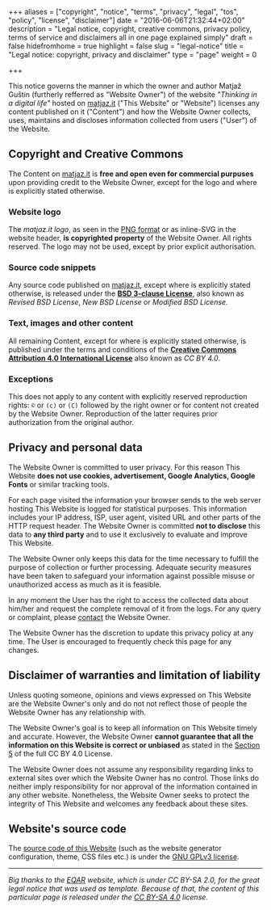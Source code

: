 +++
aliases = ["copyright", "notice", "terms", "privacy", "legal", "tos", "policy", "license", "disclaimer"]
date = "2016-06-06T21:32:44+02:00"
description = "Legal notice, copyright, creative commons, privacy policy, terms of service and disclaimers all in one page explained simply"
draft = false
hidefromhome = true
highlight = false
slug = "legal-notice"
title = "Legal notice: copyright, privacy and disclaimer"
type = "page"
weight = 0

+++

This notice governs the manner in which the owner and author Matjaž Guštin
(furtherly refferred as "Website Owner") of the website _"Thinking in a digital
life"_ hosted on [matjaz.it](/) ("This Website" or "Website") licenses any
content published on it ("Content") and how the Website Owner collects, uses,
maintains and discloses information collected from users ("User") of the
Website.


## Copyright and Creative Commons

The Content on [matjaz.it](/) is **free and open even for commercial purpuses**
upon providing credit to the Website Owner, except for the logo and where is
explicitly stated otherwise.


### Website logo

The _matjaz.it logo_, as seen in the
[PNG format](/images/logos/matjaz_it_logo.png) or as inline-SVG in the website
header, **is copyrighted property** of the Website Owner. All rights
reserved. The logo may not be used, except by prior explicit authorisation.


### Source code snippets

Any source code published on [matjaz.it](/), except where is explicitly stated
otherwise, is released under the
**[BSD 3-clause License](/bsd-3-clause-license/)**,
also known as _Revised BSD License_, _New BSD License_ or _Modified BSD
License_.


### Text, images and other content

All remaining Content, except for where is explicitly stated otherwise, is
published under the terms and conditions of the
**[Creative Commons Attribution 4.0 International License](https://creativecommons.org/licenses/by/4.0/)**
also known as _CC BY 4.0_.


### Exceptions

This does not apply to any content with explicitly reserved reproduction rights:
`©` or `(c)` or `(C)` followed by the right owner or for content not created by
the Website Owner. Reproduction of the latter requires prior authorization from
the original author.


## Privacy and personal data

The Website Owner is committed to user privacy. For this reason This Website
**does not use cookies, advertisement, Google Analytics, Google Fonts** or
similar tracking tools.

For each page visited the information your browser sends to the web server
hosting This Website is logged for statistical purposes. This information
includes your IP address, ISP, user agent, visited URL and other parts of the
HTTP request header. The Website Owner is committed **not to disclose** this
data to **any third party** and to use it exclusively to evaluate and improve
This Website.

The Website Owner only keeps this data for the time necessary to fulfill the
purpose of collection or further processing. Adequate security measures have
been taken to safeguard your information against possible misuse or unauthorized
access as much as it is feasible.

In any moment the User has the right to access the collected data about him/her
and request the complete removal of it from the logs. For any query or
complaint, please [contact](/contact/) the Website Owner.

The Website Owner has the discretion to update this privacy policy at any
time. The User is encouraged to frequently check this page for any changes.


## Disclaimer of warranties and limitation of liability

Unless quoting someone, opinions and views expressed on This Website are the
Website Owner's only and do not not reflect those of people the Website Owner
has any relationship with.

The Website Owner's goal is to keep all information on This Website timely and
accurate. However, the Website Owner **cannot guarantee that all the information
on this Website is correct or unbiased** as stated in the
[Section 5](https://creativecommons.org/licenses/by/4.0/legalcode) of the full
CC BY 4.0 License.

The Website Owner does not assume any responsibility regarding links to external
sites over which the Website Owner has no control. Those links do neither imply
responsibility for nor approval of the information contained in any other
website. Nonetheless, the Website Owner seeks to protect the integrity of This
Website and welcomes any feedback about these sites.


## Website's source code

The [source code of this Website](https://github.com/TheMatjaz/matjaz.it) (such
as the website generator configuration, theme, CSS files etc.) is under the
[GNU GPLv3 license](https://www.gnu.org/licenses/gpl-3.0.html).


*******

_Big thanks to the [EQAR](https://www.eqar.eu/about/topnav/legal-notice.html)
website, which is under CC BY-SA 2.0, for the great legal notice that was used as
template. Because of that, the content of this particular page is released under
the [CC BY-SA 4.0](https://creativecommons.org/licenses/by-sa/4.0/) license._

